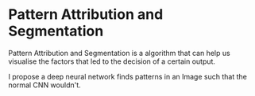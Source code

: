 # Pattern Attribution and Segmentation

Pattern Attribution and Segmentation is a algorithm that can help us visualise the factors that led to the decision of a certain output. 

I propose a deep neural network finds patterns in an Image such that the normal CNN wouldn't. 
